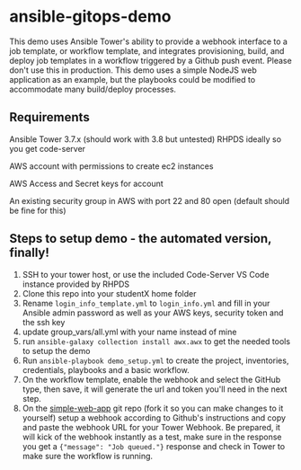 # ansible-gitops-demo

This demo uses Ansible Tower's ability to provide a webhook interface to a job template, or workflow template, and integrates provisioning, build, and deploy job templates in a workflow triggered by a Github push event.  Please don't use this in production.  This demo uses a simple NodeJS web application as an example, but the playbooks could be modified to accommodate many build/deploy processes.  

## Requirements
Ansible Tower 3.7.x (should work with 3.8 but untested) 
  RHPDS ideally so you get code-server

AWS account with permissions to create ec2 instances

AWS Access and Secret keys for account

An existing security group in AWS with port 22 and 80 open (default should be fine for this)

## Steps to setup demo - the automated version, finally!
1. SSH to your tower host, or use the included Code-Server VS Code instance provided by RHPDS
2. Clone this repo into your studentX home folder 
3. Rename `login_info_template.yml` to `login_info.yml` and fill in your Ansible admin password as well as your AWS keys, security token and the ssh key
4. update group_vars/all.yml with your name instead of mine 
5. run `ansible-galaxy collection install awx.awx` to get the needed tools to setup the demo
6. Run `ansible-playbook demo_setup.yml` to create the project, inventories, credentials, playbooks and a basic workflow.
7. On the workflow template, enable the webhook and select the GitHub type, then save, it will generate the url and token you'll need in the next step.  
8. On the [simple-web-app](https://github.com/corumj/simple-demo-app) git repo (fork it so you can make changes to it yourself) setup a webhook according to Github's instructions and copy and paste the webhook URL for your Tower Webhook.  Be prepared, it will kick of the webhook instantly as a test, make sure in the response you get a `{"message": "Job queued."}` response and check in Tower to make sure the workflow is running.

